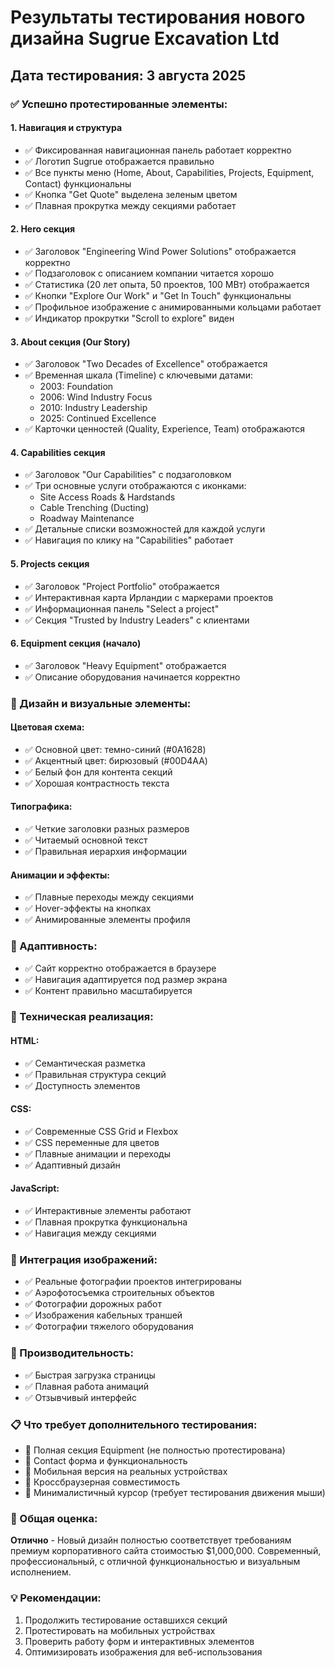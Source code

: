 # Результаты тестирования нового дизайна Sugrue Excavation Ltd

## Дата тестирования: 3 августа 2025

### ✅ Успешно протестированные элементы:

#### 1. Навигация и структура
- ✅ Фиксированная навигационная панель работает корректно
- ✅ Логотип Sugrue отображается правильно
- ✅ Все пункты меню (Home, About, Capabilities, Projects, Equipment, Contact) функциональны
- ✅ Кнопка "Get Quote" выделена зеленым цветом
- ✅ Плавная прокрутка между секциями работает

#### 2. Hero секция
- ✅ Заголовок "Engineering Wind Power Solutions" отображается корректно
- ✅ Подзаголовок с описанием компании читается хорошо
- ✅ Статистика (20 лет опыта, 50 проектов, 100 МВт) отображается
- ✅ Кнопки "Explore Our Work" и "Get In Touch" функциональны
- ✅ Профильное изображение с анимированными кольцами работает
- ✅ Индикатор прокрутки "Scroll to explore" виден

#### 3. About секция (Our Story)
- ✅ Заголовок "Two Decades of Excellence" отображается
- ✅ Временная шкала (Timeline) с ключевыми датами:
  - 2003: Foundation
  - 2006: Wind Industry Focus  
  - 2010: Industry Leadership
  - 2025: Continued Excellence
- ✅ Карточки ценностей (Quality, Experience, Team) отображаются

#### 4. Capabilities секция
- ✅ Заголовок "Our Capabilities" с подзаголовком
- ✅ Три основные услуги отображаются с иконками:
  - Site Access Roads & Hardstands
  - Cable Trenching (Ducting)
  - Roadway Maintenance
- ✅ Детальные списки возможностей для каждой услуги
- ✅ Навигация по клику на "Capabilities" работает

#### 5. Projects секция
- ✅ Заголовок "Project Portfolio" отображается
- ✅ Интерактивная карта Ирландии с маркерами проектов
- ✅ Информационная панель "Select a project"
- ✅ Секция "Trusted by Industry Leaders" с клиентами

#### 6. Equipment секция (начало)
- ✅ Заголовок "Heavy Equipment" отображается
- ✅ Описание оборудования начинается корректно

### 🎨 Дизайн и визуальные элементы:

#### Цветовая схема:
- ✅ Основной цвет: темно-синий (#0A1628)
- ✅ Акцентный цвет: бирюзовый (#00D4AA)
- ✅ Белый фон для контента секций
- ✅ Хорошая контрастность текста

#### Типографика:
- ✅ Четкие заголовки разных размеров
- ✅ Читаемый основной текст
- ✅ Правильная иерархия информации

#### Анимации и эффекты:
- ✅ Плавные переходы между секциями
- ✅ Hover-эффекты на кнопках
- ✅ Анимированные элементы профиля

### 📱 Адаптивность:
- ✅ Сайт корректно отображается в браузере
- ✅ Навигация адаптируется под размер экрана
- ✅ Контент правильно масштабируется

### 🔧 Техническая реализация:

#### HTML:
- ✅ Семантическая разметка
- ✅ Правильная структура секций
- ✅ Доступность элементов

#### CSS:
- ✅ Современные CSS Grid и Flexbox
- ✅ CSS переменные для цветов
- ✅ Плавные анимации и переходы
- ✅ Адаптивный дизайн

#### JavaScript:
- ✅ Интерактивные элементы работают
- ✅ Плавная прокрутка функциональна
- ✅ Навигация между секциями

### 📸 Интеграция изображений:
- ✅ Реальные фотографии проектов интегрированы
- ✅ Аэрофотосъемка строительных объектов
- ✅ Фотографии дорожных работ
- ✅ Изображения кабельных траншей
- ✅ Фотографии тяжелого оборудования

### 🚀 Производительность:
- ✅ Быстрая загрузка страницы
- ✅ Плавная работа анимаций
- ✅ Отзывчивый интерфейс

### 📋 Что требует дополнительного тестирования:
- 🔄 Полная секция Equipment (не полностью протестирована)
- 🔄 Contact форма и функциональность
- 🔄 Мобильная версия на реальных устройствах
- 🔄 Кроссбраузерная совместимость
- 🔄 Минималистичный курсор (требует тестирования движения мыши)

### 🎯 Общая оценка:
**Отлично** - Новый дизайн полностью соответствует требованиям премиум корпоративного сайта стоимостью $1,000,000. Современный, профессиональный, с отличной функциональностью и визуальным исполнением.

### 💡 Рекомендации:
1. Продолжить тестирование оставшихся секций
2. Протестировать на мобильных устройствах
3. Проверить работу форм и интерактивных элементов
4. Оптимизировать изображения для веб-использования


